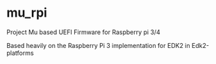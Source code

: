# mu_rpi
Project Mu based UEFI Firmware for Raspberry pi 3/4

Based heavily on the Raspberry Pi 3 implementation for EDK2 in Edk2-platforms
